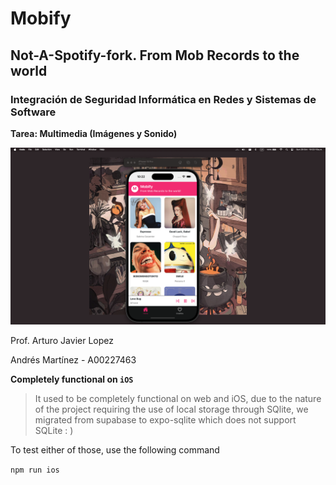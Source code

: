 # Mobify 
## Not-A-Spotify-fork. From Mob Records to the world
### Integración de Seguridad Informática en Redes y Sistemas de Software

**Tarea: Multimedia (Imágenes y Sonido)**

![Project Screenshot](./assets/readme/screenshot.png)

Prof. Arturo Javier Lopez

Andrés Martínez - A00227463

**Completely functional on `iOS`**

> It used to be completely functional on web and iOS, due to the nature of the project requiring the use of local storage through SQlite, we migrated from supabase to expo-sqlite which does not support SQLite : )

To test either of those, use the following command 

```npm run ios```
